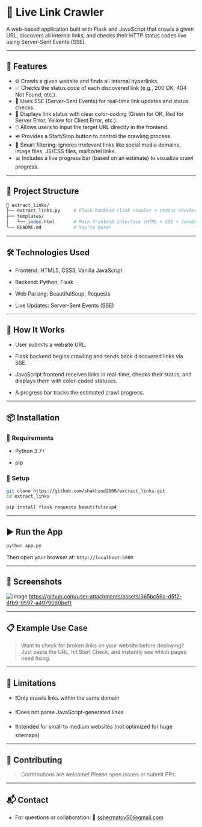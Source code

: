 # 🔗 Live Link Crawler

A web-based application built with Flask and JavaScript that crawls a given URL, discovers all internal links, and checks their HTTP status codes live using Server-Sent Events (SSE).

---

## 🚀 Features

* 🌐 Crawls a given website and finds all internal hyperlinks.
* ✅ Checks the status code of each discovered link (e.g., 200 OK, 404 Not Found, etc.).
* 📡 Uses SSE (Server-Sent Events) for real-time link updates and status checks.
* 🎨 Displays link status with clear color-coding (Green for OK, Red for Server Error, Yellow for Client Error, etc.).
* 🖱️ Allows users to input the target URL directly in the frontend.
* ⏯️ Provides a Start/Stop button to control the crawling process.
* 🧠 Smart filtering: ignores irrelevant links like social media domains, image files, JS/CSS files, mailto/tel links.
* 📊 Includes a live progress bar (based on an estimate) to visualize crawl progress.

---

## 📂 Project Structure

```perl
📁 extract_links/
├── extract_links.py     # Flask backend (link crawler + status checker + SSE stream)
├── templates/
│   └── index.html       # Main frontend interface (HTML + CSS + JavaScript)
└── README.md            # You're here!
```

---

## 🛠️ Technologies Used

* Frontend: HTML5, CSS3, Vanilla JavaScript

* Backend: Python, Flask

* Web Parsing: BeautifulSoup, Requests

* Live Updates: Server-Sent Events (SSE)

---

## 🧪 How It Works

* User submits a website URL.

* Flask backend begins crawling and sends back discovered links via SSE.

* JavaScript frontend receives links in real-time, checks their status, and displays them with color-coded statuses.

* A progress bar tracks the estimated crawl progress.

---

## 📦 Installation
### 🔧 Requirements
* Python 3.7+

* pip


### 🧰 Setup
```bash
git clone https://github.com/shakhzod2000/extract_links.git
cd extract_links
```

```bash
pip install flask requests beautifulsoup4
```

---

## ▶️ Run the App
```bash
python app.py
```
Then open your browser at: `http://localhost:5000`

---

## 📸 Screenshots
![image](https://github.com/user-attachments/assets/0be870a6-548a-43d5-add3-7f42d4e4070a)
https://github.com/user-attachments/assets/365bc56c-d5f2-4fb9-9597-a4979060bef1

---

## 📋 Example Use Case
> Want to check for broken links on your website before deploying? Just paste the URL, hit Start Check, and instantly see which pages need fixing.

---

## 🚧 Limitations

* ❗Only crawls links within the same domain

* ❗Does not parse JavaScript-generated links

* ❗Intended for small to medium websites (not optimized for huge sitemaps)

---

## 🤝 Contributing
> Contributions are welcome! Please open issues or submit PRs.

---

## 📬 Contact
* For questions or collaboration: 📧 sshermatov50@gmail.com
